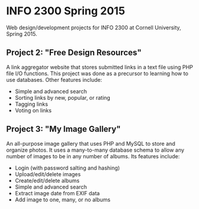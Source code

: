 # INFO 2300 Spring 2015
Web design/development projects for INFO 2300 at Cornell University, Spring 2015.

## Project 2: "Free Design Resources"

A link aggregator website that stores submitted links in a text file using PHP file I/O functions. This project was done as a precursor to learning how to use databases. Other features include:
* Simple and advanced search
* Sorting links by new, popular, or rating
* Tagging links
* Voting on links


## Project 3: "My Image Gallery"

An all-purpose image gallery that uses PHP and MySQL to store and organize photos. It uses a many-to-many database schema to allow any number of images to be in any number of albums. Its features include:
* Login (with password salting and hashing)
* Upload/edit/delete images
* Create/edit/delete albums
* Simple and advanced search
* Extract image date from EXIF data
* Add image to one, many, or no albums